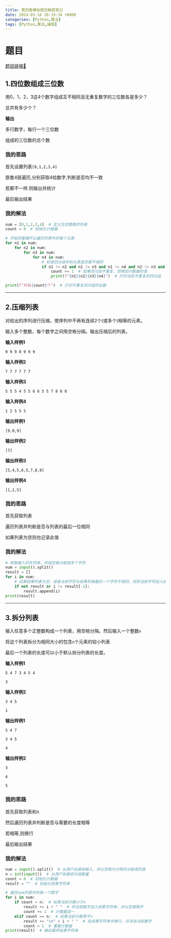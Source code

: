 ```yaml
---
title: 第四套模拟题目解题笔记
date: 2024-03-16 20:19:34 +0800
categories: [Python,算法]
tags: [Python,算法,编程]
---
```


# 题目

[题目链接🔗](http://oj.kechuangweilai.com/#/examination?contest_id=1041)

## 1.四位数组成三位数

用0，1，2，3这4个数字组成互不相同且无重复数字的三位数各是多少？

总共有多少个？

**输出**

多行数字，每行一个三位数

组成的三位数的总个数

### 我的思路

首先设置列表`[0,1,2,3,4]`

嵌套4层遍历,分别获取4给数字,判断是否均不一致

若都不一样.则输出并统计

最后输出结果

### 我的解法

```python
num = [0,1,2,3,4]  # 定义包含整数的列表
count = 0  # 初始化计数器

# 开始四重循环以遍历列表中的每个元素
for n1 in num:
    for n2 in num:
        for n3 in num:
            for n4 in num:
                # 检查四元组中的元素是否都不相同
                if n1 != n2 and n1 != n3 and n1 != n4 and n2 != n3 and n2 != n4 and n3 != n4:
                    count += 1  # 如果四元组不重复，则增加计数器的值
                    print(f"{n1}{n2}{n3}{n4}")  # 打印当前不重复的四元组

print(f"共有{count}个")  # 打印不重复四元组的总数
```

---

## 2.压缩列表

对给出的序列进行压缩，使序列中不再有连续2个(或多个)相等的元素。

输入多个整数，每个数字之间用空格分隔。输出压缩后的列表。

**输入样例1**

`9 9 9 0 9 9 9	`

**输入样例2**

`7 7 7 7 7 7	`

**输入样例3**

`5 5 5 4 5 5 6 6 5 5 7 8 0 0`

**输入样例4**

`1 2 5 5 5`

**输出样例1**

`[9,0,9]`

**输出样例2**

`[7]`

**输出样例3**

`[5,4,5,6,5,7,8,0]`

**输出样例4**

`[1,2,5]`

### 我的思路

首先获取列表

遍历列表并判断是否与列表的最后一位相同

如果列表为空则也记录此值

### 我的解法

```python
# 获取输入的字符串，并按空格分割成多个字符
num = input().split()
result = []
for i in num:
    # 如果结果列表为空，或者当前字符与结果列表最后一个字符不相同，则将当前字符加入结果列表
    if not result or i != result[-1]:
        result.append(i)
print(result)
```

---

## 3.拆分列表

输入任意多个正整数构成一个列表，用空格分隔。然后输入一个整数`n`

将这个列表拆分为相同大小的包含`n`个元素的较小列表

最后一个列表的长度可以小于默认拆分列表的长度。

**输入样例1**

```
5 4 7 3 4 5 4

3
```

**输入样例2**

```
3 4 5

1
```

**输出样例1**

```
5 4 7

3 4 5

4
```

**输出样例2**

```
3

4

5
```

### 我的思路

首先获取列表和n

然后遍历列表并判断是否与需要的长度相等

若相等,则换行

最后输出结果

### 我的解法

```python
num = input().split()  # 从用户处接收输入，并以空格为分隔符分割成列表
n = int(input())  # 从用户处接收分组数量
count = 0  # 初始化计数器
result = ""  # 初始化结果字符串

# 遍历num列表中的每一个数字
for i in num:
    if count < n:  # 如果当前计数小于n
        result += i + " "  # 将当前数字加入结果字符串，并以空格隔开
        count += 1  # 计数器加一
    elif count == n:  # 如果当前计数等于n
        result += "\n" + i + " "  # 在结果字符串中换行，并添加当前数字
        count = 1  # 重置计数器
print(result)  # 输出最终结果字符串
```
